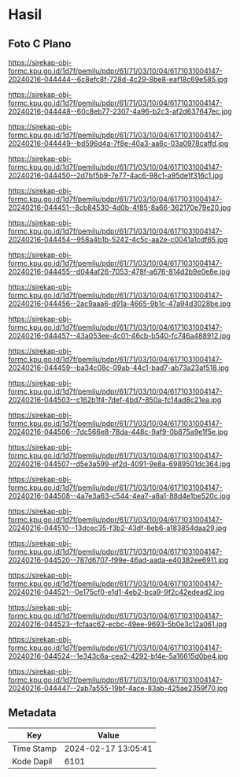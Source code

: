 # Hasil

## Foto C Plano

https://sirekap-obj-formc.kpu.go.id/1d7f/pemilu/pdpr/61/71/03/10/04/6171031004147-20240216-044444--6c8efc8f-728d-4c29-8be8-eaf18c69e585.jpg

https://sirekap-obj-formc.kpu.go.id/1d7f/pemilu/pdpr/61/71/03/10/04/6171031004147-20240216-044448--60c8eb77-2307-4a96-b2c3-af2d637647ec.jpg

https://sirekap-obj-formc.kpu.go.id/1d7f/pemilu/pdpr/61/71/03/10/04/6171031004147-20240216-044449--bd596d4a-7f8e-40a3-aa6c-03a0978caffd.jpg

https://sirekap-obj-formc.kpu.go.id/1d7f/pemilu/pdpr/61/71/03/10/04/6171031004147-20240216-044450--2d7bf5b9-7e77-4ac6-98c1-a95de1f316c1.jpg

https://sirekap-obj-formc.kpu.go.id/1d7f/pemilu/pdpr/61/71/03/10/04/6171031004147-20240216-044451--8cb84530-4d0b-4f85-8a66-362170e79e20.jpg

https://sirekap-obj-formc.kpu.go.id/1d7f/pemilu/pdpr/61/71/03/10/04/6171031004147-20240216-044454--958a4b1b-5242-4c5c-aa2e-c0041a1cdf65.jpg

https://sirekap-obj-formc.kpu.go.id/1d7f/pemilu/pdpr/61/71/03/10/04/6171031004147-20240216-044455--d044af26-7053-478f-a676-814d2b9e0e8e.jpg

https://sirekap-obj-formc.kpu.go.id/1d7f/pemilu/pdpr/61/71/03/10/04/6171031004147-20240216-044456--2ac9aaa6-d91a-4665-9b1c-47a94d3028be.jpg

https://sirekap-obj-formc.kpu.go.id/1d7f/pemilu/pdpr/61/71/03/10/04/6171031004147-20240216-044457--43a053ee-4c01-46cb-b540-fc746a488912.jpg

https://sirekap-obj-formc.kpu.go.id/1d7f/pemilu/pdpr/61/71/03/10/04/6171031004147-20240216-044459--ba34c08c-09ab-44c1-bad7-ab73a23af518.jpg

https://sirekap-obj-formc.kpu.go.id/1d7f/pemilu/pdpr/61/71/03/10/04/6171031004147-20240216-044503--c162b1f4-7def-4bd7-850a-fc14ad8c21ea.jpg

https://sirekap-obj-formc.kpu.go.id/1d7f/pemilu/pdpr/61/71/03/10/04/6171031004147-20240216-044506--7dc566e8-78da-448c-9af9-0b875a9e1f5e.jpg

https://sirekap-obj-formc.kpu.go.id/1d7f/pemilu/pdpr/61/71/03/10/04/6171031004147-20240216-044507--d5e3a599-ef2d-4091-9e8a-6989501dc364.jpg

https://sirekap-obj-formc.kpu.go.id/1d7f/pemilu/pdpr/61/71/03/10/04/6171031004147-20240216-044508--4a7e3a63-c544-4ea7-a8a1-88d4e1be520c.jpg

https://sirekap-obj-formc.kpu.go.id/1d7f/pemilu/pdpr/61/71/03/10/04/6171031004147-20240216-044510--13dcec35-f3b2-43df-8eb6-a183854daa29.jpg

https://sirekap-obj-formc.kpu.go.id/1d7f/pemilu/pdpr/61/71/03/10/04/6171031004147-20240216-044520--787d6707-f99e-46ad-aada-e40382ee6911.jpg

https://sirekap-obj-formc.kpu.go.id/1d7f/pemilu/pdpr/61/71/03/10/04/6171031004147-20240216-044521--0e175cf0-e1d1-4eb2-bca9-9f2c42edead2.jpg

https://sirekap-obj-formc.kpu.go.id/1d7f/pemilu/pdpr/61/71/03/10/04/6171031004147-20240216-044523--fcfaac62-ecbc-49ee-9693-5b0e3c12a061.jpg

https://sirekap-obj-formc.kpu.go.id/1d7f/pemilu/pdpr/61/71/03/10/04/6171031004147-20240216-044524--1e343c6a-cea2-4292-bf4e-5a16615d0be4.jpg

https://sirekap-obj-formc.kpu.go.id/1d7f/pemilu/pdpr/61/71/03/10/04/6171031004147-20240216-044447--2ab7a555-19bf-4ace-83ab-425ae2359f70.jpg


## Metadata

| Key        | Value               |
| ---------- | ------------------- |
| Time Stamp | 2024-02-17 13:05:41 |
| Kode Dapil | 6101                |



